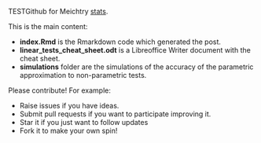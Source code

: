 TESTGithub for Meichtry [stats](https://mcdr65.github.io/tests-as-linear/). 

This is the main content:

 * **index.Rmd** is the Rmarkdown code which generated the post.
 * **linear_tests_cheat_sheet.odt** is a Libreoffice Writer document with the cheat sheet.
 * **simulations** folder are the simulations of the accuracy of the parametric approximation to non-parametric tests.
 
Please contribute! For example:

* Raise issues if you have ideas.
* Submit pull requests if you want to participate improving it.
* Star it if you just want to follow updates
* Fork it to make your own spin!
